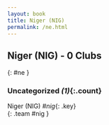 ```yaml
---
layout: book
title: Niger (NIG)
permalink: /ne.html
---
```


## Niger (NIG) - 0 Clubs
{: #ne }









### Uncategorized _(1)_{:.count}

Niger  (NIG)  _#nig_{: .key} <br>
{: .team #nig }


 
